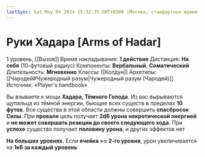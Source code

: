 ```yaml
---
lastSync: Sat May 04 2024 15:32:35 GMT+0300 (Москва, стандартное время)
---
```

# Руки Хадара [Arms of Hadar]
1 уровень, [[Вызов]]
Время накладывания: **1 действие**
Дистанция: **На себя** (10-футовый радиус)
Компоненты: **Вербальный**, **Соматический**
Длительность: **Мгновенно**
Классы: [[Колдун]]
Архетипы: [[Чародей#Чужеродный разум|Чужеродный разум (Чародей)]]
Источник: «Player's handbook»

Вы взываете к мощи **Хадара, Тёмного Голода**. Из вас вырываются щупальца из тёмной энергии, бьющие всех существ в пределах **10 футов**. Все существа в этой области должны совершить **спасбросок Силы**. При **провале** цель получает **2d6 урона некротической энергией** и **не может совершать реакции до своего следующего хода**. При **успехе** существо получает **половину урона**, и других эффектов нет

**На больших уровнях.** Если **ячейка >= 2-го уровня**, урон увеличивается на **1к6 за каждый уровень**